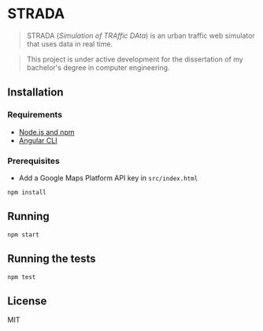 # STRADA

> STRADA (_Simulation of TRAffic DAta_) is an urban traffic web simulator that uses data in real time.

> This project is under active development for the dissertation of my bachelor's degree in computer engineering.

## Installation

### Requirements
- [Node.js and npm](https://docs.npmjs.com/getting-started/installing-node#install-npm--manage-npm-versions)
- [Angular CLI](https://github.com/angular/angular-cli)

### Prerequisites
- Add a Google Maps Platform API key in `src/index.html`

```Shell
npm install
```

## Running
```Shell
npm start
```

## Running the tests
```Shell
npm test
```

## License
MIT